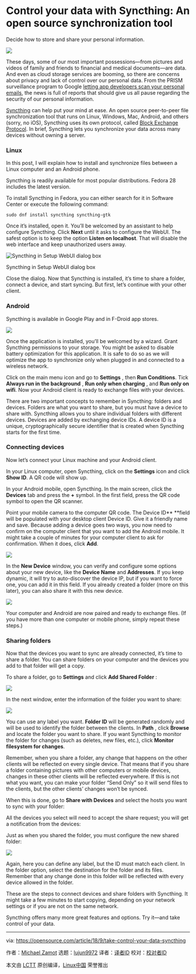 Control your data with Syncthing: An open source synchronization tool
======
Decide how to store and share your personal information.

![](https://opensource.com/sites/default/files/styles/image-full-size/public/lead-images/bus_cloud_database.png?itok=lhhU42fg)

These days, some of our most important possessions—from pictures and videos of family and friends to financial and medical documents—are data. And even as cloud storage services are booming, so there are concerns about privacy and lack of control over our personal data. From the PRISM surveillance program to Google [letting app developers scan your personal emails][1], the news is full of reports that should give us all pause regarding the security of our personal information.

[Syncthing][2] can help put your mind at ease. An open source peer-to-peer file synchronization tool that runs on Linux, Windows, Mac, Android, and others (sorry, no iOS), Syncthing uses its own protocol, called [Block Exchange Protocol][3]. In brief, Syncthing lets you synchronize your data across many devices without owning a server.

### Linux

In this post, I will explain how to install and synchronize files between a Linux computer and an Android phone.

Syncthing is readily available for most popular distributions. Fedora 28 includes the latest version.

To install Syncthing in Fedora, you can either search for it in Software Center or execute the following command:

```
sudo dnf install syncthing syncthing-gtk

```

Once it’s installed, open it. You’ll be welcomed by an assistant to help configure Syncthing. Click **Next** until it asks to configure the WebUI. The safest option is to keep the option **Listen on localhost**. That will disable the web interface and keep unauthorized users away.

![Syncthing in Setup WebUI dialog box][5]

Syncthing in Setup WebUI dialog box

Close the dialog. Now that Syncthing is installed, it’s time to share a folder, connect a device, and start syncing. But first, let’s continue with your other client.

### Android

Syncthing is available in Google Play and in F-Droid app stores.

![](https://opensource.com/sites/default/files/uploads/syncthing2.png)

Once the application is installed, you’ll be welcomed by a wizard. Grant Syncthing permissions to your storage. You might be asked to disable battery optimization for this application. It is safe to do so as we will optimize the app to synchronize only when plugged in and connected to a wireless network.

Click on the main menu icon and go to **Settings** , then **Run Conditions**. Tick **Always run in** **the background** , **Run only when charging** , and **Run only on wifi**. Now your Android client is ready to exchange files with your devices.

There are two important concepts to remember in Syncthing: folders and devices. Folders are what you want to share, but you must have a device to share with. Syncthing allows you to share individual folders with different devices. Devices are added by exchanging device IDs. A device ID is a unique, cryptographically secure identifier that is created when Syncthing starts for the first time.

### Connecting devices

Now let’s connect your Linux machine and your Android client.

In your Linux computer, open Syncthing, click on the **Settings** icon and click **Show ID**. A QR code will show up.

In your Android mobile, open Syncthing. In the main screen, click the **Devices** tab and press the **+** symbol. In the first field, press the QR code symbol to open the QR scanner.

Point your mobile camera to the computer QR code. The Device ID** **field will be populated with your desktop client Device ID. Give it a friendly name and save. Because adding a device goes two ways, you now need to confirm on the computer client that you want to add the Android mobile. It might take a couple of minutes for your computer client to ask for confirmation. When it does, click **Add**.

![](https://opensource.com/sites/default/files/uploads/syncthing6.png)

In the **New Device** window, you can verify and configure some options about your new device, like the **Device Name** and **Addresses**. If you keep dynamic, it will try to auto-discover the device IP, but if you want to force one, you can add it in this field. If you already created a folder (more on this later), you can also share it with this new device.

![](https://opensource.com/sites/default/files/uploads/syncthing7.png)

Your computer and Android are now paired and ready to exchange files. (If you have more than one computer or mobile phone, simply repeat these steps.)

### Sharing folders

Now that the devices you want to sync are already connected, it’s time to share a folder. You can share folders on your computer and the devices you add to that folder will get a copy.

To share a folder, go to **Settings** and click **Add Shared Folder** :

![](https://opensource.com/sites/default/files/uploads/syncthing8.png)

In the next window, enter the information of the folder you want to share:

![](https://opensource.com/sites/default/files/uploads/syncthing9.png)

You can use any label you want. **Folder ID** will be generated randomly and will be used to identify the folder between the clients. In **Path** , click **Browse** and locate the folder you want to share. If you want Syncthing to monitor the folder for changes (such as deletes, new files, etc.), click **Monitor filesystem for changes**.

Remember, when you share a folder, any change that happens on the other clients will be reflected on every single device. That means that if you share a folder containing pictures with other computers or mobile devices, changes in these other clients will be reflected everywhere. If this is not what you want, you can make your folder “Send Only” so it will send files to the clients, but the other clients’ changes won’t be synced.

When this is done, go to **Share with Devices** and select the hosts you want to sync with your folder:

All the devices you select will need to accept the share request; you will get a notification from the devices:

Just as when you shared the folder, you must configure the new shared folder:

![](https://opensource.com/sites/default/files/uploads/syncthing12.png)

Again, here you can define any label, but the ID must match each client. In the folder option, select the destination for the folder and its files. Remember that any change done in this folder will be reflected with every device allowed in the folder.

These are the steps to connect devices and share folders with Syncthing. It might take a few minutes to start copying, depending on your network settings or if you are not on the same network.

Syncthing offers many more great features and options. Try it—and take control of your data.

--------------------------------------------------------------------------------

via: https://opensource.com/article/18/9/take-control-your-data-syncthing

作者：[Michael Zamot][a]
选题：[lujun9972](https://github.com/lujun9972)
译者：[译者ID](https://github.com/译者ID)
校对：[校对者ID](https://github.com/校对者ID)

本文由 [LCTT](https://github.com/LCTT/TranslateProject) 原创编译，[Linux中国](https://linux.cn/) 荣誉推出

[a]: https://opensource.com/users/mzamot
[1]: https://gizmodo.com/google-says-it-doesnt-go-through-your-inbox-anymore-bu-1827299695
[2]: https://syncthing.net/
[3]: https://docs.syncthing.net/specs/bep-v1.html
[4]: /file/410191
[5]: https://opensource.com/sites/default/files/uploads/syncthing1.png (Syncthing in Setup WebUI dialog box)
